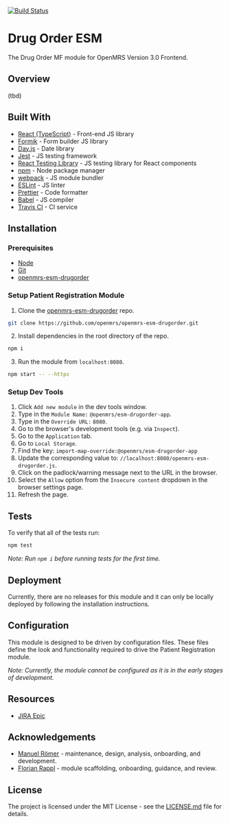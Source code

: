 [![Build Status](https://travis-ci.com/openmrs/openmrs-esm-drugorder.svg?branch=master)](https://travis-ci.com/github/openmrs/openmrs-esm-drugorder)

# Drug Order ESM

The Drug Order MF module for OpenMRS Version 3.0 Frontend.

## Overview

(tbd)

## Built With

* [React (TypeScript)](https://reactjs.org/) - Front-end JS library
* [Formik](https://formik.org/docs/overview) - Form builder JS library
* [Day.js](https://day.js.org/) - Date library
* [Jest](https://jestjs.io/) - JS testing framework
* [React Testing Library](https://testing-library.com/) - JS testing library for React components
* [npm](https://www.npmjs.com/) - Node package manager
* [webpack](https://webpack.js.org/) - JS module bundler
* [ESLint](https://eslint.org/) - JS linter
* [Prettier](https://prettier.io/) - Code formatter
* [Babel](https://babeljs.io/) - JS compiler
* [Travis CI](https://travis-ci.org/) - CI service

## Installation

### Prerequisites

* [Node](https://nodejs.org/en/download/)
* [Git](https://git-scm.com/downloads)
* [openmrs-esm-drugorder](https://github.com/openmrs/openmrs-esm-drugorder)

### Setup Patient Registration Module

1. Clone the [openmrs-esm-drugorder](https://github.com/openmrs/openmrs-esm-drugorder) repo.

```sh
git clone https://github.com/openmrs/openmrs-esm-drugorder.git
```

2. Install dependencies in the root directory of the repo.

```sh
npm i
```

3. Run the module from `localhost:8080`.

```sh
npm start -- --https
```

### Setup Dev Tools

1. Click `Add new module` in the dev tools window.
2. Type in the `Module Name:` `@openmrs/esm-drugorder-app`.
3. Type in the `Override URL:` `8080`.
4. Go to the browser's development tools (e.g. via `Inspect`).
5. Go to the `Application` tab.
6. Go to `Local Storage`.
7. Find the key: `import-map-override:@openmrs/esm-drugorder-app`
8. Update the corresponding value to: `//localhost:8080/openmrs-esm-drugorder.js`.
9. Click on the padlock/warning message next to the URL in the browser.
10. Select the `Allow` option from the `Insecure content` dropdown in the browser settings page.
11. Refresh the page.

## Tests

To verify that all of the tests run:

```sh
npm test
```

*Note: Run `npm i` before running tests for the first time.*

## Deployment

Currently, there are no releases for this module and it can only be locally deployed by following the installation instructions.

## Configuration

This module is designed to be driven by configuration files. These files define the look and functionality required to drive the Patient Registration module.

*Note: Currently, the module cannot be configured as it is in the early stages of development.*

## Resources

* [JIRA Epic](https://issues.openmrs.org/browse/MF-?)

## Acknowledgements

* [Manuel Römer](https://github.com/ManuelRoemer) - maintenance, design, analysis, onboarding, and development.
* [Florian Rappl](https://github.com/FlorianRappl) - module scaffolding, onboarding, guidance, and review.

## License

The project is licensed under the MIT License - see the [LICENSE.md](./LICENSE.md) file for details.
